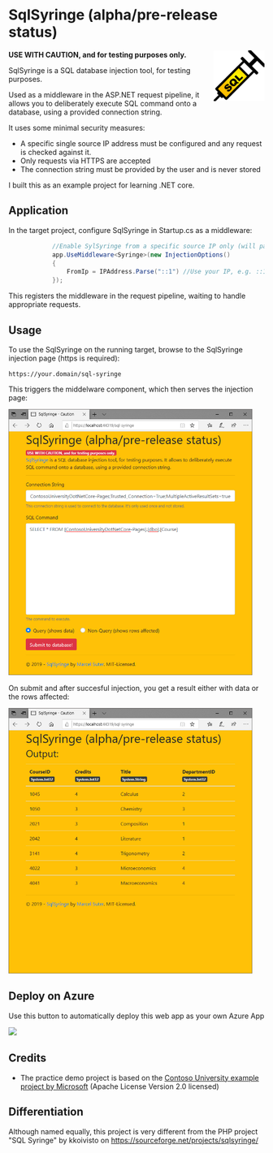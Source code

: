 # SqlSyringe (alpha/pre-release status)

<img src="https://raw.githubusercontent.com/suterma/SqlSyringe/master/doc/icon.gif" alt="icon" width="100" align="right">

**USE WITH CAUTION, and for testing purposes only.**

SqlSyringe is a SQL database injection tool, for testing purposes. 

Used as a middleware in the ASP.NET request pipeline, it allows you to deliberately execute SQL command onto a database, using a provided connection string. 

It uses some minimal security measures:

  * A specific single source IP address must be configured and any request is checked against it.
  * Only requests via HTTPS are accepted
  * The connection string must be provided by the user and is never stored

I built this as an example project for learning .NET core.

## Application

In the target project, configure SqlSyringe in Startup.cs as a middleware:

```csharp
            //Enable SylSyringe from a specific source IP only (will pass over request otherwise)
            app.UseMiddleware<Syringe>(new InjectionOptions()
            {
                FromIp = IPAddress.Parse("::1") //Use your IP, e.g. ::1 is IPv6 localhost
            });
```

This registers the middleware in the request pipeline, waiting to handle appropriate requests.

## Usage

To use the SqlSyringe on the running target, browse to the SqlSyringe injection page (https is required):

    https://your.domain/sql-syringe
    
This triggers the middelware component, which then serves the injection page:    

<img src="https://raw.githubusercontent.com/suterma/SqlSyringe/master/doc/sql-syringe-input.PNG" alt="The SQL injection page of SqlSyringe" width="480">

On submit and after succesful injection, you get a result either with data or the rows affected:

<img src="https://raw.githubusercontent.com/suterma/SqlSyringe/master/doc/sql-syringe-select-output.PNG" alt="sql-syringe-select-output.PNG" width="480">

## Deploy on Azure
Use this button to automatically deploy this web app as your own Azure App

<a href="https://azuredeploy.net/" target="_blank"><img src="http://azuredeploy.net/deploybutton.png"/></a>

## Credits

 * The practice demo project is based on the [Contoso University example project by Microsoft](https://docs.microsoft.com/en-us/aspnet/mvc/overview/getting-started/getting-started-with-ef-using-mvc/creating-an-entity-framework-data-model-for-an-asp-net-mvc-application) (Apache License Version 2.0 licensed)

## Differentiation
Although named equally, this project is very different from the PHP project "SQL Syringe" by kkoivisto on https://sourceforge.net/projects/sqlsyringe/
